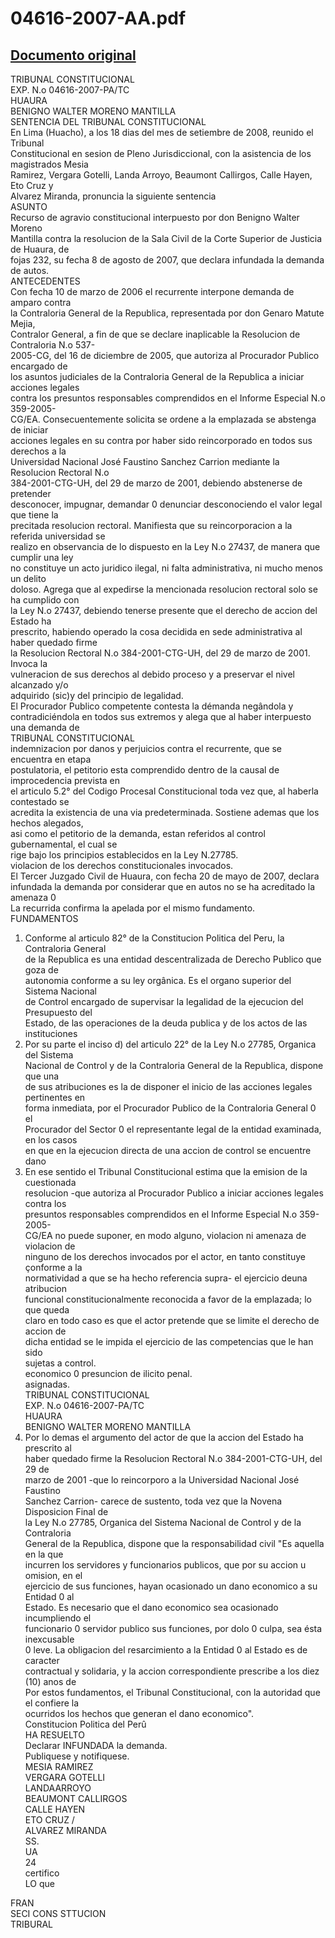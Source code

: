 
04616-2007-AA.pdf
=================
  
[Documento original](https://tc.gob.pe/jurisprudencia/2008/04616-2007-AA.pdf)  
---  
TRIBUNAL CONSTITUCIONAL  
EXP. N.o 04616-2007-PA/TC  
HUAURA  
BENIGNO WALTER MORENO MANTILLA  
SENTENCIA DEL TRIBUNAL CONSTITUCIONAL  
En Lima (Huacho), a los 18 dias del mes de setiembre de 2008, reunido el Tribunal  
Constitucional en sesion de Pleno Jurisdiccional, con la asistencia de los magistrados Mesia  
Ramirez, Vergara Gotelli, Landa Arroyo, Beaumont Callirgos, Calle Hayen, Eto Cruz y  
Alvarez Miranda, pronuncia la siguiente sentencia  
ASUNTO  
Recurso de agravio constitucional interpuesto por don Benigno Walter Moreno  
Mantilla contra la resolucion de la Sala Civil de la Corte Superior de Justicia de Huaura, de  
fojas 232, su fecha 8 de agosto de 2007, que declara infundada la demanda de autos.  
ANTECEDENTES  
Con fecha 10 de marzo de 2006 el recurrente interpone demanda de amparo contra  
la Contraloria General de la Republica, representada por don Genaro Matute Mejia,  
Contralor General, a fin de que se declare inaplicable la Resolucion de Contraloria N.o 537-  
2005-CG, del 16 de diciembre de 2005, que autoriza al Procurador Publico encargado de  
los asuntos judiciales de la Contraloria General de la Republica a iniciar acciones legales  
contra los presuntos responsables comprendidos en el Informe Especial N.o 359-2005-  
CG/EA. Consecuentemente solicita se ordene a la emplazada se abstenga de iniciar  
acciones legales en su contra por haber sido reincorporado en todos sus derechos a la  
Universidad Nacional José Faustino Sanchez Carrion mediante la Resolucion Rectoral N.o  
384-2001-CTG-UH, del 29 de marzo de 2001, debiendo abstenerse de pretender  
desconocer, impugnar, demandar 0 denunciar desconociendo el valor legal que tiene la  
precitada resolucion rectoral. Manifiesta que su reincorporacion a la referida universidad se  
realizo en observancia de lo dispuesto en la Ley N.o 27437, de manera que cumplir una ley  
no constituye un acto juridico ilegal, ni falta administrativa, ni mucho menos un delito  
doloso. Agrega que al expedirse la mencionada resolucion rectoral solo se ha cumplido con  
la Ley N.o 27437, debiendo tenerse presente que el derecho de accion del Estado ha  
prescrito, habiendo operado la cosa decidida en sede administrativa al haber quedado firme  
la Resolucion Rectoral N.o 384-2001-CTG-UH, del 29 de marzo de 2001. Invoca la  
vulneracion de sus derechos al debido proceso y a preservar el nivel alcanzado y/o  
adquirido (sic)y del principio de legalidad.  
El Procurador Publico competente contesta la démanda negândola y  
contradiciéndola en todos sus extremos y alega que al haber interpuesto una demanda de  
TRIBUNAL CONSTITUCIONAL  
indemnizacion por danos y perjuicios contra el recurrente, que se encuentra en etapa  
postulatoria, el petitorio esta comprendido dentro de la causal de improcedencia prevista en  
el articulo 5.2° del Codigo Procesal Constitucional toda vez que, al haberla contestado se  
acredita la existencia de una via predeterminada. Sostiene ademas que los hechos alegados,  
asi como el petitorio de la demanda, estan referidos al control gubernamental, el cual se  
rige bajo los principios establecidos en la Ley N.27785.  
violacion de los derechos constitucionales invocados.  
El Tercer Juzgado Civil de Huaura, con fecha 20 de mayo de 2007, declara  
infundada la demanda por considerar que en autos no se ha acreditado la amenaza 0  
La recurrida confirma la apelada por el mismo fundamento.  
FUNDAMENTOS  
1. Conforme al articulo 82° de la Constitucion Politica del Peru, la Contraloria General  
de la Republica es una entidad descentralizada de Derecho Publico que goza de  
autonomia conforme a su ley orgânica. Es el organo superior del Sistema Nacional  
de Control encargado de supervisar la legalidad de la ejecucion del Presupuesto del  
Estado, de las operaciones de la deuda publica y de los actos de las instituciones  
2. Por su parte el inciso d) del articulo 22° de la Ley N.o 27785, Organica del Sistema  
Nacional de Control y de la Contraloria General de la Republica, dispone que una  
de sus atribuciones es la de disponer el inicio de las acciones legales pertinentes en  
forma inmediata, por el Procurador Publico de la Contraloria General 0 el  
Procurador del Sector 0 el representante legal de la entidad examinada, en los casos  
en que en la ejecucion directa de una accion de control se encuentre dano  
3. En ese sentido el Tribunal Constitucional estima que la emision de la cuestionada  
resolucion -que autoriza al Procurador Publico a iniciar acciones legales contra los  
presuntos responsables comprendidos en el Informe Especial N.o 359-2005-  
CG/EA no puede suponer, en modo alguno, violacion ni amenaza de violacion de  
ninguno de los derechos invocados por el actor, en tanto constituye çonforme a la  
normatividad a que se ha hecho referencia supra- el ejercicio deuna atribucion  
funcional constitucionalmente reconocida a favor de la emplazada; lo que queda  
claro en todo caso es que el actor pretende que se limite el derecho de accion de  
dicha entidad se le impida el ejercicio de las competencias que le han sido  
sujetas a control.  
economico 0 presuncion de ilicito penal.  
asignadas.  
TRIBUNAL CONSTITUCIONAL  
EXP. N.o 04616-2007-PA/TC  
HUAURA  
BENIGNO WALTER MORENO MANTILLA  
4. Por lo demas el argumento del actor de que la accion del Estado ha prescrito al  
haber quedado firme la Resolucion Rectoral N.o 384-2001-CTG-UH, del 29 de  
marzo de 2001 -que lo reincorporo a la Universidad Nacional José Faustino  
Sanchez Carrion- carece de sustento, toda vez que la Novena Disposicion Final de  
la Ley N.o 27785, Organica del Sistema Nacional de Control y de la Contraloria  
General de la Republica, dispone que la responsabilidad civil "Es aquella en la que  
incurren los servidores y funcionarios publicos, que por su accion u omision, en el  
ejercicio de sus funciones, hayan ocasionado un dano economico a su Entidad 0 al  
Estado. Es necesario que el dano economico sea ocasionado incumpliendo el  
funcionario 0 servidor publico sus funciones, por dolo 0 culpa, sea ésta inexcusable  
0 leve. La obligacion del resarcimiento a la Entidad 0 al Estado es de caracter  
contractual y solidaria, y la accion correspondiente prescribe a los diez (10) anos de  
Por estos fundamentos, el Tribunal Constitucional, con la autoridad que el confiere la  
ocurridos los hechos que generan el dano economico".  
Constitucion Politica del Perû  
HA RESUELTO  
Declarar INFUNDADA la demanda.  
Publiquese y notifiquese.  
MESIA RAMIREZ  
VERGARA GOTELLI  
LANDAARROYO  
BEAUMONT CALLIRGOS  
CALLE HAYEN  
ETO CRUZ /  
ALVAREZ MIRANDA  
SS.  
UA  
24  
certifico  
LO que  
  
FRAN   
SECI CONS STTUCION  
TRIBURAL